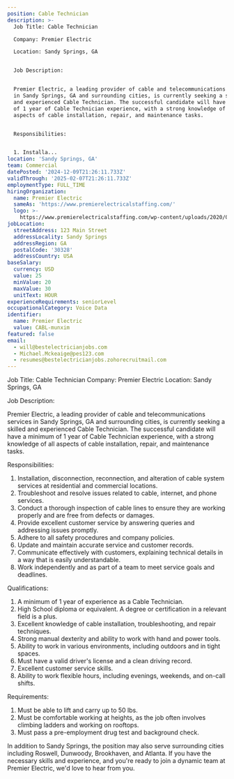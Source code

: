 ```yaml
---
position: Cable Technician
description: >-
  Job Title: Cable Technician

  Company: Premier Electric

  Location: Sandy Springs, GA


  Job Description:


  Premier Electric, a leading provider of cable and telecommunications services
  in Sandy Springs, GA and surrounding cities, is currently seeking a skilled
  and experienced Cable Technician. The successful candidate will have a minimum
  of 1 year of Cable Technician experience, with a strong knowledge of all
  aspects of cable installation, repair, and maintenance tasks.


  Responsibilities:


  1. Installa...
location: 'Sandy Springs, GA'
team: Commercial
datePosted: '2024-12-09T21:26:11.733Z'
validThrough: '2025-02-07T21:26:11.733Z'
employmentType: FULL_TIME
hiringOrganization:
  name: Premier Electric
  sameAs: 'https://www.premierelectricalstaffing.com/'
  logo: >-
    https://www.premierelectricalstaffing.com/wp-content/uploads/2020/05/Premier-Electrical-Staffing-logo.png
jobLocation:
  streetAddress: 123 Main Street
  addressLocality: Sandy Springs
  addressRegion: GA
  postalCode: '30328'
  addressCountry: USA
baseSalary:
  currency: USD
  value: 25
  minValue: 20
  maxValue: 30
  unitText: HOUR
experienceRequirements: seniorLevel
occupationalCategory: Voice Data
identifier:
  name: Premier Electric
  value: CABL-munxim
featured: false
email:
  - will@bestelectricianjobs.com
  - Michael.Mckeaige@pes123.com
  - resumes@bestelectricianjobs.zohorecruitmail.com
---
```




Job Title: Cable Technician
Company: Premier Electric
Location: Sandy Springs, GA

Job Description:

Premier Electric, a leading provider of cable and telecommunications services in Sandy Springs, GA and surrounding cities, is currently seeking a skilled and experienced Cable Technician. The successful candidate will have a minimum of 1 year of Cable Technician experience, with a strong knowledge of all aspects of cable installation, repair, and maintenance tasks.

Responsibilities:

1. Installation, disconnection, reconnection, and alteration of cable system services at residential and commercial locations.
2. Troubleshoot and resolve issues related to cable, internet, and phone services.
3. Conduct a thorough inspection of cable lines to ensure they are working properly and are free from defects or damages.
4. Provide excellent customer service by answering queries and addressing issues promptly.
5. Adhere to all safety procedures and company policies.
6. Update and maintain accurate service and customer records.
7. Communicate effectively with customers, explaining technical details in a way that is easily understandable.
8. Work independently and as part of a team to meet service goals and deadlines.

Qualifications:

1. A minimum of 1 year of experience as a Cable Technician.
2. High School diploma or equivalent. A degree or certification in a relevant field is a plus.
3. Excellent knowledge of cable installation, troubleshooting, and repair techniques.
4. Strong manual dexterity and ability to work with hand and power tools.
5. Ability to work in various environments, including outdoors and in tight spaces.
6. Must have a valid driver's license and a clean driving record.
7. Excellent customer service skills.
8. Ability to work flexible hours, including evenings, weekends, and on-call shifts.

Requirements:

1. Must be able to lift and carry up to 50 lbs.
2. Must be comfortable working at heights, as the job often involves climbing ladders and working on rooftops.
3. Must pass a pre-employment drug test and background check.

In addition to Sandy Springs, the position may also serve surrounding cities including Roswell, Dunwoody, Brookhaven, and Atlanta. If you have the necessary skills and experience, and you're ready to join a dynamic team at Premier Electric, we'd love to hear from you.
